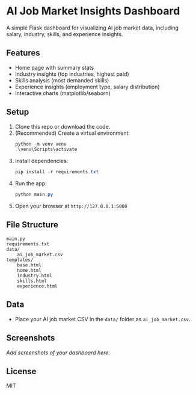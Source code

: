 # AI Job Market Insights Dashboard

A simple Flask dashboard for visualizing AI job market data, including salary, industry, skills, and experience insights.

## Features
- Home page with summary stats
- Industry insights (top industries, highest paid)
- Skills analysis (most demanded skills)
- Experience insights (employment type, salary distribution)
- Interactive charts (matplotlib/seaborn)

## Setup
1. Clone this repo or download the code.
2. (Recommended) Create a virtual environment:
   ```powershell
   python -m venv venv
   .\venv\Scripts\activate
   ```
3. Install dependencies:
   ```powershell
   pip install -r requirements.txt
   ```
4. Run the app:
   ```powershell
   python main.py
   ```
5. Open your browser at `http://127.0.0.1:5000`

## File Structure
```
main.py
requirements.txt
data/
    ai_job_market.csv
templates/
    base.html
    home.html
    industry.html
    skills.html
    experience.html
```

## Data
- Place your AI job market CSV in the `data/` folder as `ai_job_market.csv`.

## Screenshots
_Add screenshots of your dashboard here._

## License
MIT
